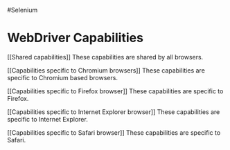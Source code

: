 #Selenium 
# WebDriver Capabilities
[[Shared capabilities]]
These capabilities are shared by all browsers.


[[Capabilities specific to Chromium browsers]]
These capabilities are specific to Chromium based browsers.


[[Capabilities specific to Firefox browser]]
These capabilities are specific to Firefox.


[[Capabilities specific to Internet Explorer browser]]
These capabilities are specific to Internet Explorer.


[[Capabilities specific to Safari browser]]
These capabilities are specific to Safari.

